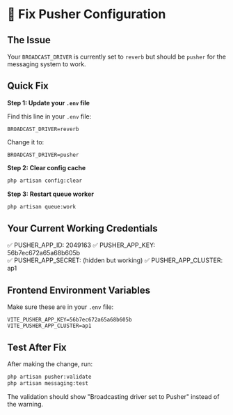 # 🚀 Fix Pusher Configuration

## The Issue
Your `BROADCAST_DRIVER` is currently set to `reverb` but should be `pusher` for the messaging system to work.

## Quick Fix

**Step 1: Update your `.env` file**

Find this line in your `.env` file:
```env
BROADCAST_DRIVER=reverb
```

Change it to:
```env
BROADCAST_DRIVER=pusher
```

**Step 2: Clear config cache**
```bash
php artisan config:clear
```

**Step 3: Restart queue worker**
```bash
php artisan queue:work
```

## Your Current Working Credentials
✅ PUSHER_APP_ID: 2049163
✅ PUSHER_APP_KEY: 56b7ec672a65a68b605b  
✅ PUSHER_APP_SECRET: (hidden but working)
✅ PUSHER_APP_CLUSTER: ap1

## Frontend Environment Variables
Make sure these are in your `.env` file:
```env
VITE_PUSHER_APP_KEY=56b7ec672a65a68b605b
VITE_PUSHER_APP_CLUSTER=ap1
```

## Test After Fix
After making the change, run:
```bash
php artisan pusher:validate
php artisan messaging:test
```

The validation should show "Broadcasting driver set to Pusher" instead of the warning.
 
 
 
 